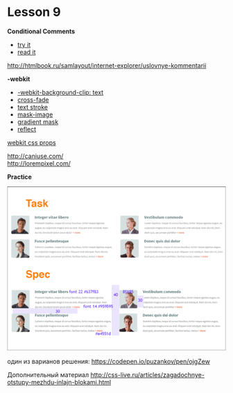 # Lesson 9  

**Conditional Comments**  
* [try it](http://codepen.io/puzankov/pen/xGGGRG?editors=100)
* [read it](https://msdn.microsoft.com/en-us/library/ms537512(v=vs.85).aspx)

<http://htmlbook.ru/samlayout/internet-explorer/uslovnye-kommentarii>  

**-webkit**
* [-webkit-background-clip: text](http://codepen.io/puzankov/pen/rVVVOg?editors=110)
* [cross-fade](http://codepen.io/puzankov/pen/eNNNNX?editors=110)
* [text stroke](http://codepen.io/puzankov/pen/YXXXwp?editors=110)
* [mask-image](http://codepen.io/puzankov/pen/gpppMx?editors=110)
* [gradient mask](http://codepen.io/puzankov/pen/XbbbKv?editors=110)
* [reflect](http://codepen.io/puzankov/pen/vOOOXx?editors=110)

[webkit css props](http://css-infos.net/properties/webkit)  

<http://caniuse.com/>  
<http://lorempixel.com/>  

**Practice**

![Practice.PNG](Practice.PNG)  

один из варианов решения: <https://codepen.io/puzankov/pen/ojgZew>

Дополнительный материал <http://css-live.ru/articles/zagadochnye-otstupy-mezhdu-inlajn-blokami.html>
